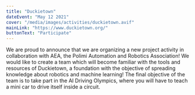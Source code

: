 ```yaml
---
title: "Duckietown"
dateEvent: "May 12 2021"
cover: "/media/images/activities/duckietown.avif"
mainLink: "https://www.duckietown.org/"
buttonText: "Participate"
---
```


We are proud to announce that we are organizing a new project activity in collaboration with AEA, the Polimi Automation and Robotics Association!
We would like to create a team which will become familiar with the tools and resources of Duckietown, a foundation with the objective of spreading knowledge about robotics and machine learning!
The final objective of the team is to take part in the AI Driving Olympics, where you will have to teach a mini car to drive itself inside a circuit.
